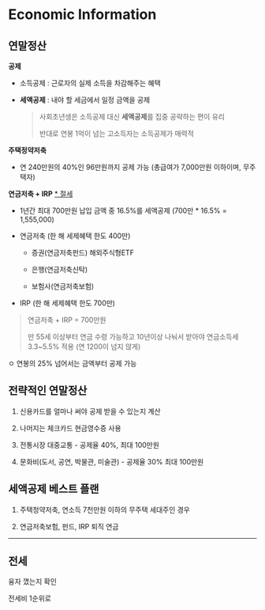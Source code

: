 # Economic Information

## 연말정산

**공제**

- 소득공제 : 근로자의 실제 소득을 차감해주는 혜택

- **세액공제** : 내야 할 세금에서 일정 금액을 공제
  ​

  > 사회초년생은 소득공제 대신 **세액공제**를 집중 공략하는 편이 유리
  >
  > 반대로 연봉 1억이 넘는 고소득자는 소득공제가 매력적

**주택정약저축**

- 연 240만원의 40%인 96만원까지 공제 가능 (총급여가 7,000만원 이하이며, 무주택자)
  ​

**연금저축 + IRP** <u>\* 절세</u>

- 1년간 최대 700만원 납입 금액 중 16.5%를 세액공제 (700만 \* 16.5% = 1,555,000)

- 연금저축 (한 해 세제혜택 한도 400만)

  - 증권(연금저축펀드) 해외주식형ETF

  - 은행(연금저축신탁)

  - 보험사(연금저축보험)

- IRP (한 해 세제혜택 한도 700만)

> 연금저축 + IRP = 700만원
>
> 만 55세 이상부터 연금 수령 가능하고 10년이상 나눠서 받아야 연금소득세 3.3~5.5% 적용 (연 1200이 넘지 않게)

ㅇ 연봉의 25% 넘어서는 금액부터 공제 가능

## 전략적인 연말정산

1. 신용카드를 얼마나 써야 공제 받을 수 있는지 계산

2. 나머지는 체크카드 현금영수증 사용

3. 전통시장 대중교통 - 공제율 40%, 최대 100만원

4. 문화비(도서, 공연, 박물관, 미술관) - 공제율 30% 최대 100만원
   ​

## 세액공제 베스트 플랜

1. 주택청약저축, 연소득 7천만원 이하의 무주택 세대주인 경우

2. 연금저축보험, 펀드, IRP 퇴직 연금

---

## 전세

융자 꼈는지 확인

전세비 1순위로
